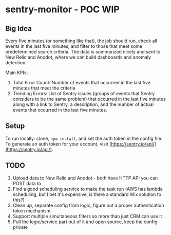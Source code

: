 # sentry-monitor - POC WIP

## Big Idea

Every five minutes (or something like that), the job should run, check all events in the last five minutes, and filter to those that meet 
some predetermined search criteria. The data is summarized nicely and sent to New Relic and Anodot, where we can build dashboards
and anomaly detection.

Main KPIs: 

1. Total Error Count: Number of events that occurred in the last five minutes that meet the criteria
1. Trending Errors: List of Sentry issues (groups of events that Sentry considers to be the same problem) that occurred in the last five minutes
along with a link to Sentry, a description, and the number of actual events that occurred in the last five minutes.  

## Setup

To run locally: clone, `npm install`, and set the auth token in the config file. To generate an auth token for your account, visit [https://sentry.io/api/](https://sentry.io/api/). 

## TODO

1. Upload data to New Relic and Anodot - both have HTTP API you can POST data to 
1. Find a good scheduling service to make the task run (AWS has lambda scheduling, but I bet it's expensive, is there a standard Wix solution to this?)
1. Clean up, separate config from logic, figure out a proper authentication token mechanism
1. Support multiple simultaneous filters so more than just CRM can use it
1. Pull the logic/service part out of it and open source, keep the config private
